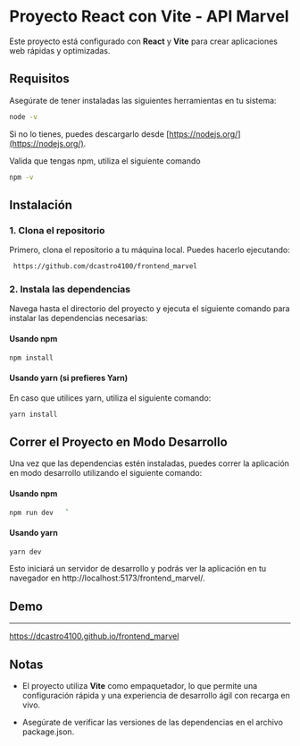 Proyecto React con Vite - API Marvel
=======================

Este proyecto está configurado con **React** y **Vite** para crear aplicaciones web rápidas y optimizadas.

Requisitos
----------

Asegúrate de tener instaladas las siguientes herramientas en tu sistema:
```bash
node -v
```    
Si no lo tienes, puedes descargarlo desde [https://nodejs.org/](https://nodejs.org/).

Valida que tengas npm, utiliza el siguiente comando
```bash
npm -v
```


Instalación
-----------

### 1\. Clona el repositorio

Primero, clona el repositorio a tu máquina local. Puedes hacerlo ejecutando:
```bash
 https://github.com/dcastro4100/frontend_marvel
```


### 2\. Instala las dependencias

Navega hasta el directorio del proyecto y ejecuta el siguiente comando para instalar las dependencias necesarias:

#### Usando npm
```bash
npm install
```


#### Usando yarn (si prefieres Yarn)


En caso que utilices yarn, utiliza el siguiente comando:
```bash
yarn install
```

Correr el Proyecto en Modo Desarrollo
-------------------------------------

Una vez que las dependencias estén instaladas, puedes correr la aplicación en modo desarrollo utilizando el siguiente comando:

#### Usando npm
```bash
npm run dev   `
```

#### Usando yarn
```bash
yarn dev
```

Esto iniciará un servidor de desarrollo y podrás ver la aplicación en tu navegador en http://localhost:5173/frontend_marvel/.

    

## Demo
-----------------------

https://dcastro4100.github.io/frontend_marvel

Notas
-----

*   El proyecto utiliza **Vite** como empaquetador, lo que permite una configuración rápida y una experiencia de desarrollo ágil con recarga en vivo.
    
*   Asegúrate de verificar las versiones de las dependencias en el archivo package.json.